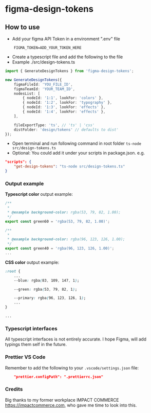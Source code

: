 # figma-design-tokens

## How to use

- Add your figma API Token in a environment ".env" file

```.env
    FIGMA_TOKEN=ADD_YOUR_TOKEN_HERE
```

- Create a typescript file and add the following to the file
- Example ./src/design-tokens.ts

```ts
import { GenerateDesignTokens } from 'figma-design-tokens';

new GenerateDesignTokens({
    figmaFileId: 'YOU_FILE_ID',
    figmaTeamId: 'YOUR_TEAM_ID',
    nodesList: [
        { nodeId: '1:1', lookFor: 'colors' },
        { nodeId: '1:2', lookFor: 'typography' },
        { nodeId: '1:3', lookFor: 'effects' },
        { nodeId: '1:4', lookFor: 'effects' },
    ],

    fileExportType: 'ts', // 'ts' | 'css'
    distFolder: 'design/tokens' // defaults to dist'
});
```

- Open terminal and run following command in root folder `ts-node src/design-tokens.ts`
- Optional: You could add it under your scripts in package.json. e.g.

```json
"scripts": {
    "get-design-tokens": "ts-node src/design-tokens.ts"
}
```


### Output example

__Typescript color__ output example:

```ts
/**
 *
 * @example background-color: rgba(53, 79, 82, 1.00);
 */
export const green60 = 'rgba(53, 79, 82, 1.00)';

/**
 *
 * @example background-color: rgba(96, 123, 126, 1.00);
 */
export const green40 = 'rgba(96, 123, 126, 1.00)';
...
```

__CSS color__ output example:

```css
:root {
    ...
    --blue: rgba(83, 109, 147, 1);

    --green: rgba(53, 79, 82, 1);

    --primary: rgba(96, 123, 126, 1);
    ...
}

...
```

### Typescript interfaces

All typescript interfaces is not entirely accurate. I hope Figma, will add typings them self in the future.

### Prettier VS Code

Remember to add the following to your `.vscode/settings.json` file:

```json
    "prettier.configPath": ".prettierrc.json"
```

### Credits

Big thanks to my former workplace IMPACT COMMERCE <https://impactcommerce.com>, who gave me time to look into this.
